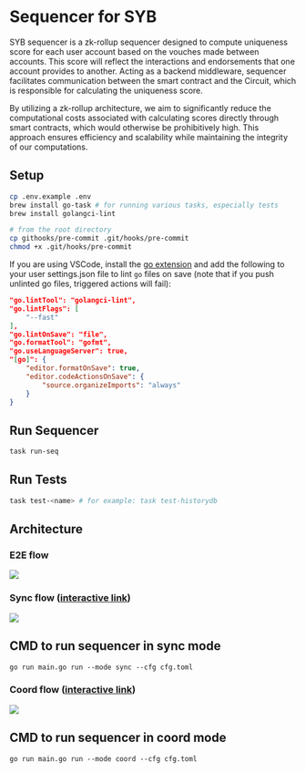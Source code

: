 # Sequencer for SYB

SYB sequencer is a zk-rollup sequencer designed to compute uniqueness score for each user account based on the vouches made between accounts. This score will reflect the interactions and endorsements that one account provides to another. Acting as a backend middleware, sequencer facilitates communication between the smart contract and the Circuit, which is responsible for calculating the uniqueness score. 

By utilizing a zk-rollup architecture, we aim to significantly reduce the computational costs associated with calculating scores directly through smart contracts, which would otherwise be prohibitively high. This approach ensures efficiency and scalability while maintaining the integrity of our computations.

## Setup
```bash
cp .env.example .env
brew install go-task # for running various tasks, especially tests
brew install golangci-lint

# from the root directory
cp githooks/pre-commit .git/hooks/pre-commit
chmod +x .git/hooks/pre-commit
```

If you are using VSCode, install the [go extension](https://marketplace.visualstudio.com/items?itemName=golang.go) and add the following to your user settings.json file to lint `go` files on save (note that if you push unlinted go files, triggered actions will fail):
```json
"go.lintTool": "golangci-lint",
"go.lintFlags": [
    "--fast"
],
"go.lintOnSave": "file",
"go.formatTool": "gofmt",
"go.useLanguageServer": true,
"[go]": {
    "editor.formatOnSave": true,
    "editor.codeActionsOnSave": {
        "source.organizeImports": "always"
    }
}
```

## Run Sequencer
```bash
task run-seq
```

## Run Tests
```bash
task test-<name> # for example: task test-historydb
```

## Architecture

### E2E flow
<img src="../doc/images/sequencer_e2e_flow.png" />

### Sync flow ([interactive link](https://viewer.diagrams.net/?tags=%7B%7D&lightbox=1&highlight=0000ff&edit=_blank&layers=1&nav=1#G10tKc2c3VyREzzdtekl2dcNMwI4HWOSfr#%7B%22pageId%22%3A%22mWZ3KBgQXANqmTgwyxpi%22%7D))
<img src="../doc/images/sequencer_sync_flow.png" />

## CMD to run sequencer in sync mode

```
go run main.go run --mode sync --cfg cfg.toml
```


### Coord flow ([interactive link](https://viewer.diagrams.net/?tags=%7B%7D&lightbox=1&highlight=0000ff&edit=_blank&layers=1&nav=1#G10tKc2c3VyREzzdtekl2dcNMwI4HWOSfr#%7B%22pageId%22%3A%22MOlNjBzEnPvgUMVi-x9F%22%7D))
<img src="../doc/images/sequencer_coord_flow.png" />

## CMD to run sequencer in coord mode

```
go run main.go run --mode coord --cfg cfg.toml
```